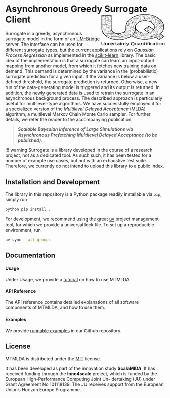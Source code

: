# Asynchronous Greedy Surrogate Client [<img src="images/uq_logo.png" width="200" height="100" alt="UQ at KIT" align="right">](https://www.scc.kit.edu/forschung/uq.php)

Surrogate is a greedy, asynchronous surrogate model in the form of an [UM-Bridge](https://um-bridge-benchmarks.readthedocs.io/en/docs/) server. The interface can be used for different surrogate types, but the current applications rely on *Gaussian Process Regression* as implemented in the [scikit-learn](https://scikit-learn.org/stable/modules/generated/sklearn.gaussian_process.GaussianProcessRegressor.html) library. The basic idea of the implementation is that a surrogate can learn an input-output mapping from another model, from which it fetches new training data on demand. This demand is determined by the variance in the (probabilistic) surrogate prediction for a given input. If the variance is below a user-defined threshold, the surrogate prediction is returned. Otherwise, a new run of the data-generating model is triggered and its output is returned. In addition, the newly generated data is used to retrain the surrogate in an asynchronous background process.
The described approach is particularly useful for multilevel-type algorithms. We have successfully employed it for a specialized version of the *Multilevel Delayed Acceptance* (MLDA) algorithm, a multilevel Markov Chain Monte Carlo sampler. For further details, we refer the reader to the accompanying publication,

 > ***Scalable Bayesian Inference of Large Simulations via Asynchronous Prefetching Multilevel Delayed Acceptance (to be published)***.

!!! warning
    Surrogate is a library developed in the course of a research project, not as a dedicated tool. As
    such such, it has been tested for a number of example use cases, but not with an exhaustive test suite. Therefore, we currently do not intend to upload this library to a public index.

## Installation and Development

The library in this repository is a Python package readily installable via `pip`, simply run
```bash
python pip install .
```
For development, we recommend using the great [uv](https://docs.astral.sh/uv/) project management tool, for which we provide a universal lock file. To set up a reproducible environment, run 
```bash
uv sync --all-groups
```

## Documentation

#### Usage

Under Usage, we provide a [tutorial](usage/tutorial.md) on how to use MTMLDA.

#### API Reference

The API reference contains detailed explanations of all software components of MTMLDA, and how to use them.

#### Examples

We provide [runnable examples](https://github.com/UQatKIT/mtmlda/tree/main/examples) in our Github repository.

## License

MTMLDA is distributed under the [MIT](https://choosealicense.com/licenses/mit/) license.

It has been developed as part of the innovation study **ScalaMIDA**. It has received funding through the **Inno4scale** project, which is funded by the European High-Performance Computing Joint Un-
dertaking (JU) under Grant Agreement No 101118139. The JU receives support from the European Union’s Horizon Europe Programme.